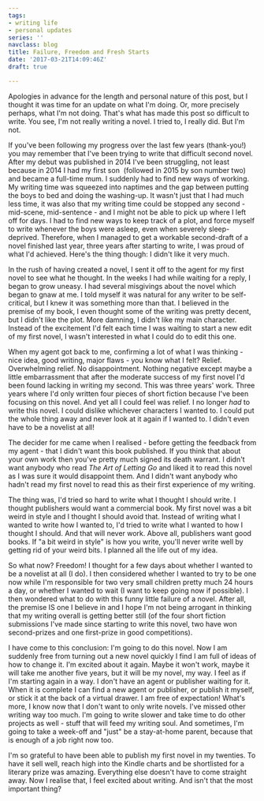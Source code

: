 ```yaml
---
tags:
- writing life
- personal updates
series: ''
navclass: blog
title: Failure, Freedom and Fresh Starts
date: '2017-03-21T14:09:46Z'
draft: true

---
```

Apologies in advance for the length and personal nature of this post, but I thought it was time for an update on what I'm doing. Or, more precisely perhaps, what I'm not doing. That's what has made this post so difficult to write. You see, I'm not really writing a novel. I tried to, I really did. But I'm not.

If you've been following my progress over the last few years (thank-you!) you may remember that I've been trying to write that difficult second novel. After my debut was published in 2014 I've been struggling, not least because in 2014 I had my first son  (followed in 2015 by son number two) and became a full-time mum. I suddenly had to find new ways of working. My writing time was squeezed into naptimes and the gap between putting the boys to bed and doing the washing-up. It wasn't just that I had much less time, it was also that my writing time could be stopped any second - mid-scene, mid-sentence - and I might not be able to pick up where I left off for days. I had to find new ways to keep track of a plot, and force myself to write whenever the boys were asleep, even when severely sleep-deprived. Therefore, when I managed to get a workable second-draft of a novel finished last year, three years after starting to write, I was proud of what I'd achieved. Here's the thing though: I didn't like it very much.

In the rush of having created a novel, I sent it off to the agent for my first novel to see what he thought. In the weeks I had while waiting for a reply, I began to grow uneasy. I had several misgivings about the novel which began to gnaw at me. I told myself it was natural for any writer to be self-critical, but I knew it was something more than that. I believed in the premise of my book, I even thought some of the writing was pretty decent, but I didn't like the plot. More damning, I didn't like my main character. Instead of the excitement I'd felt each time I was waiting to start a new edit of my first novel, I wasn't interested in what I could do to edit this one.

When my agent got back to me, confirming a lot of what I was thinking - nice idea, good writing, major flaws - you know what I felt? Relief. Overwhelming relief. No disappointment. Nothing negative except maybe a little embarrassment that after the moderate success of my first novel I'd been found lacking in writing my second. This was three years' work. Three years where I'd only written four pieces of short fiction because I've been focusing on this novel. And yet all I could feel was relief. I no longer _had_ to write this novel. I could dislike whichever characters I wanted to. I could put the whole thing away and never look at it again if I wanted to. I didn't even have to be a novelist at all!

The decider for me came when I realised - before getting the feedback from my agent - that I didn't want this book published. If you think that about your own work then you've pretty much signed its death warrant. I didn't want anybody who read _The Art of Letting Go_ and liked it to read this novel as I was sure it would disappoint them. And I didn't want anybody who hadn't read my first novel to read this as their first experience of my writing.

The thing was, I'd tried so hard to write what I thought I should write. I thought publishers would want a commercial book. My first novel was a bit weird in style and I thought I should avoid that. Instead of writing what I wanted to write how I wanted to, I'd tried to write what I wanted to how I thought I should. And that will never work. Above all, publishers want good books. If "a bit weird in style" is how you write, you'll never write well by getting rid of your weird bits. I planned all the life out of my idea.

So what now? Freedom! I thought for a few days about whether I wanted to be a novelist at all (I do). I then considered whether I wanted to try to be one now while I'm responsible for two very small children pretty much 24 hours a day, or whether I wanted to wait (I want to keep going now if possible). I then wondered what to do with this funny little failure of a novel. After all, the premise IS one I believe in and I hope I'm not being arrogant in thinking that my writing overall is getting better still (of the four short fiction submissions I've made since starting to write this novel, two have won second-prizes and one first-prize in good competitions).

I have come to this conclusion: I'm going to do this novel. Now I am suddenly free from turning out a new novel quickly I find I am full of ideas of how to change it. I'm excited about it again. Maybe it won't work, maybe it will take me another five years, but it will be my novel, my way. I feel as if I'm starting again in a way. I don't have an agent or publisher waiting for it. When it is complete I can find a new agent or publisher, or publish it myself, or stick it at the back of a virtual drawer. I am free of expectation! What's more, I know now that I don't want to only write novels. I've missed other writing way too much. I'm going to write slower and take time to do other projects as well - stuff that will feed my writing soul. And sometimes, I'm going to take a week-off and "just" be a stay-at-home parent, because that is enough of a job right now too.

I'm so grateful to have been able to publish my first novel in my twenties. To have it sell well, reach high into the Kindle charts and be shortlisted for a literary prize was amazing. Everything else doesn't have to come straight away. Now I realise that, I feel excited about writing. And isn't that the most important thing?